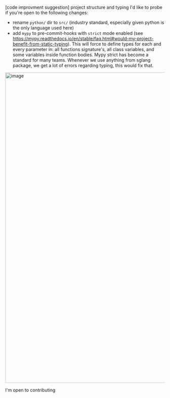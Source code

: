 [code improvment suggestion] project structure and typing 
I'd like to probe if you're open to the following changes:
- rename `python/` dir to `src/` (industry standard, especially given python is the only language used here)
- add `mypy` to pre-commit-hooks with `strict` mode enabled (see https://mypy.readthedocs.io/en/stable/faq.html#would-my-project-benefit-from-static-typing). This will force to define types for each and every parameter in: all functions signature's, all class variables, and some variables inside function bodies. Mypy strict has become a standard for many teams. Whenever we use anything from sglang package, we get a lot of errors regarding typing, this would fix that.
<img width="982" alt="image" src="https://github.com/user-attachments/assets/2ebd6603-db57-4d89-b59b-c6437cf6abfc">


I'm open to contributing 

